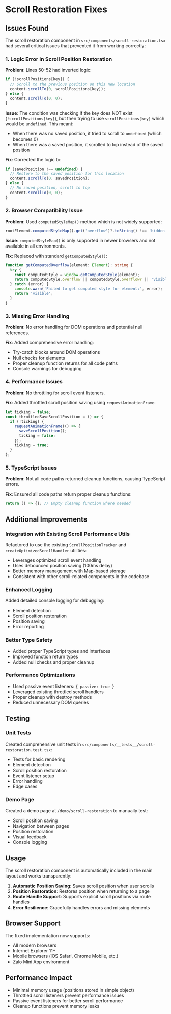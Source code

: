 # Scroll Restoration Fixes

## Issues Found

The scroll restoration component in `src/components/scroll-restoration.tsx` had several critical issues that prevented it from working correctly:

### 1. **Logic Error in Scroll Position Restoration**

**Problem**: Lines 50-52 had inverted logic:

```typescript
if (!scrollPositions[key]) {
  // Scroll to the previous position on this new location
  content.scrollTo(0, scrollPositions[key]);
} else {
  content.scrollTo(0, 0);
}
```

**Issue**: The condition was checking if the key does NOT exist (`!scrollPositions[key]`), but then trying to use `scrollPositions[key]` which would be `undefined`. This meant:

- When there was no saved position, it tried to scroll to `undefined` (which becomes 0)
- When there was a saved position, it scrolled to top instead of the saved position

**Fix**: Corrected the logic to:

```typescript
if (savedPosition !== undefined) {
  // Restore to the saved position for this location
  content.scrollTo(0, savedPosition);
} else {
  // No saved position, scroll to top
  content.scrollTo(0, 0);
}
```

### 2. **Browser Compatibility Issue**

**Problem**: Used `computedStyleMap()` method which is not widely supported:

```typescript
rootElement.computedStyleMap().get('overflow')?.toString() !== 'hidden';
```

**Issue**: `computedStyleMap()` is only supported in newer browsers and not available in all environments.

**Fix**: Replaced with standard `getComputedStyle()`:

```typescript
function getComputedOverflow(element: Element): string {
  try {
    const computedStyle = window.getComputedStyle(element);
    return computedStyle.overflow || computedStyle.overflowY || 'visible';
  } catch (error) {
    console.warn('Failed to get computed style for element:', error);
    return 'visible';
  }
}
```

### 3. **Missing Error Handling**

**Problem**: No error handling for DOM operations and potential null references.

**Fix**: Added comprehensive error handling:

- Try-catch blocks around DOM operations
- Null checks for elements
- Proper cleanup function returns for all code paths
- Console warnings for debugging

### 4. **Performance Issues**

**Problem**: No throttling for scroll event listeners.

**Fix**: Added throttled scroll position saving using `requestAnimationFrame`:

```typescript
let ticking = false;
const throttledSaveScrollPosition = () => {
  if (!ticking) {
    requestAnimationFrame(() => {
      saveScrollPosition();
      ticking = false;
    });
    ticking = true;
  }
};
```

### 5. **TypeScript Issues**

**Problem**: Not all code paths returned cleanup functions, causing TypeScript errors.

**Fix**: Ensured all code paths return proper cleanup functions:

```typescript
return () => {}; // Empty cleanup function where needed
```

## Additional Improvements

### Integration with Existing Scroll Performance Utils

Refactored to use the existing `ScrollPositionTracker` and `createOptimizedScrollHandler` utilities:

- Leverages optimized scroll event handling
- Uses debounced position saving (100ms delay)
- Better memory management with Map-based storage
- Consistent with other scroll-related components in the codebase

### Enhanced Logging

Added detailed console logging for debugging:

- Element detection
- Scroll position restoration
- Position saving
- Error reporting

### Better Type Safety

- Added proper TypeScript types and interfaces
- Improved function return types
- Added null checks and proper cleanup

### Performance Optimizations

- Used passive event listeners: `{ passive: true }`
- Leveraged existing throttled scroll handlers
- Proper cleanup with destroy methods
- Reduced unnecessary DOM queries

## Testing

### Unit Tests

Created comprehensive unit tests in `src/components/__tests__/scroll-restoration.test.tsx`:

- Tests for basic rendering
- Element detection
- Scroll position restoration
- Event listener setup
- Error handling
- Edge cases

### Demo Page

Created a demo page at `/demo/scroll-restoration` to manually test:

- Scroll position saving
- Navigation between pages
- Position restoration
- Visual feedback
- Console logging

## Usage

The scroll restoration component is automatically included in the main layout and works transparently:

1. **Automatic Position Saving**: Saves scroll position when user scrolls
2. **Position Restoration**: Restores position when returning to a page
3. **Route Handle Support**: Supports explicit scroll positions via route handles
4. **Error Resilience**: Gracefully handles errors and missing elements

## Browser Support

The fixed implementation now supports:

- All modern browsers
- Internet Explorer 11+
- Mobile browsers (iOS Safari, Chrome Mobile, etc.)
- Zalo Mini App environment

## Performance Impact

- Minimal memory usage (positions stored in simple object)
- Throttled scroll listeners prevent performance issues
- Passive event listeners for better scroll performance
- Cleanup functions prevent memory leaks
